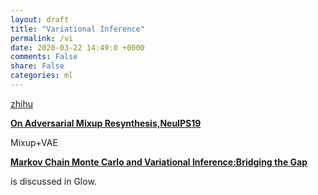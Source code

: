 ```yaml
---
layout: draft
title: "Variational Inference"
permalink: /vi
date: 2020-03-22 14:49:0 +0000
comments: False
share: False
categories: ml
---
```


[zhihu](https://www.zhihu.com/question/31032863/answer/315311293)



**[On Adversarial Mixup Resynthesis,NeuIPS19](https://papers.nips.cc/paper/8686-on-adversarial-mixup-resynthesis.pdf)**

Mixup+VAE


**[Markov Chain Monte Carlo and Variational Inference:Bridging the Gap](https://arxiv.org/pdf/1410.6460.pdf)**

is discussed in Glow.


